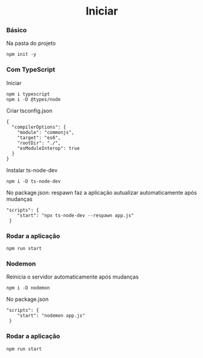 <h1 align="center">Iniciar</h1>

<h3>Básico</h3>
<p>Na pasta do projeto</p>

```
npm init -y
```
<h3>Com TypeScript</h3>
<p>Iniciar</p>

```
npm i typescript
npm i -D @types/node
```
<p>Criar tsconfig.json</p>

```
{
  "compilerOptions": {
    "module": "commonjs",
    "target": "es6",
    "rootDir": "./",
    "esModuleInterop": true
  }
}

```
<p>Instalar ts-node-dev</p>

```
npm i -D ts-node-dev
```
<p>No package.json: respawn faz a aplicação autualizar automaticamente após mudanças</p>

```
"scripts": {
    "start": "npx ts-node-dev --respawn app.js"
 }
```
<h3>Rodar a aplicação</h3>

```
npm run start
```

<h3>Nodemon</h3>
<p>Reinicia o servidor automaticamente após mudanças</p>

```
npm i -D nodemon
````
<p>No package.json</p>

```
"scripts": {
    "start": "nodemon app.js"
 }
```
<h3>Rodar a aplicação</h3>

```
npm run start
```
